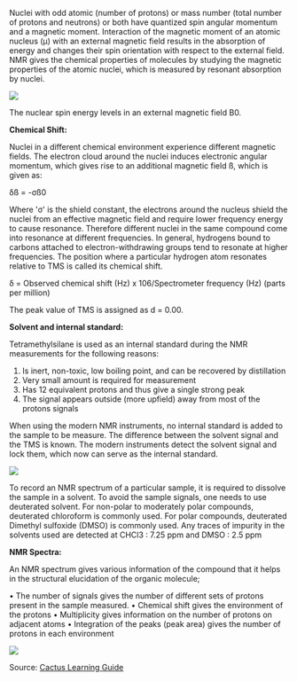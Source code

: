 Nuclei with odd atomic (number of protons) or mass number (total number of protons and neutrons) or both have quantized spin angular momentum and a magnetic moment. Interaction of the magnetic moment of an atomic nucleus (µ) with an external magnetic field results in the absorption of energy and changes their spin orientation with respect to the external field. NMR gives the chemical properties of molecules by studying the magnetic properties of the atomic nuclei, which is measured by resonant absorption by nuclei.

<image src="./images/figure3_theory.png">

The nuclear spin energy levels in an external magnetic field B0.

**Chemical Shift:**

Nuclei in a different chemical environment experience different magnetic fields. The electron cloud around the nuclei induces electronic angular momentum, which gives rise to an additional magnetic field ß, which is given as:

δß = -σß0

Where 'σ' is the shield constant, the electrons around the nucleus shield the nuclei from an effective magnetic field and require lower frequency energy to cause resonance. Therefore different nuclei in the same compound come into resonance at different frequencies. In general, hydrogens bound to carbons attached to electron-withdrawing groups tend to resonate at higher frequencies. The position where a particular hydrogen atom resonates relative to TMS is called its chemical shift.

δ = Observed chemical shift (Hz) x 106/Spectrometer frequency (Hz) (parts per million)

The peak value of TMS is assigned as d = 0.00.

**Solvent and internal standard:**

Tetramethylsilane is used as an internal standard during the NMR measurements for the following reasons:

1. Is inert, non-toxic, low boiling point, and can be recovered by distillation
2. Very small amount is required for measurement
3. Has 12 equivalent protons and thus give a single strong peak
4. The signal appears outside (more upfield) away from most of the protons signals

When using the modern NMR instruments, no internal standard is added to the sample to be measure. The difference between the solvent signal and the TMS is known. The modern instruments detect the solvent signal and lock them, which now can serve as the internal standard.

<image src="./images/figure5_theory.png">

To record an NMR spectrum of a particular sample, it is required to dissolve the sample in a solvent. To avoid the sample signals, one needs to use deuterated solvent. For non-polar to moderately polar compounds, deuterated chloroform is commonly used. For polar compounds, deuterated Dimethyl sulfoxide (DMSO) is commonly used. Any traces of impurity in the solvents used are detected at CHCl3 : 7.25 ppm and DMSO : 2.5 ppm

**NMR Spectra:**

An NMR spectrum gives various information of the compound that it helps in the structural elucidation of the organic molecule;

• The number of signals gives the number of different sets of protons present in the sample measured.
• Chemical shift gives the environment of the protons
• Multiplicity gives information on the number of protons on adjacent atoms
• Integration of the peaks (peak area) gives the number of protons in each environment

<image src="./images/figure6_theory.png">

Source: [Cactus Learning Guide](https://cactus.dixie.edu/smblack/chem2310/ch5/LG_key_Ch5.pdf)
